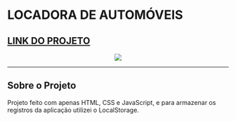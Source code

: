# LOCADORA DE AUTOMÓVEIS
 
## <a href="https://henrique-lira.github.io/LOCADORA-CRUD-JS/" target="_blank">LINK DO PROJETO</a>
<div align="center" >
<a href="https://henrique-lira.github.io/LOCADORA-CRUD-JS/"><img src="./Gif/demostracao.gif"></a>
</div>

---

## Sobre o Projeto

Projeto feito com apenas HTML, CSS e JavaScript, e para armazenar os registros da aplicação utilizei o LocalStorage.
 

